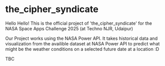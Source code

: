 # the_cipher_syndicate

Hello Hello! This is the official project of 'the_cipher_syndicate' for the NASA Space Apps Challenge 2025 (at Techno NJR, Udaipur)

Our Project works using the NASA Power API. It takes historical data and visualization from the availible dataset at NASA Power API to predict what might be the weather conditions on a selected future date at a location :D

TBC
